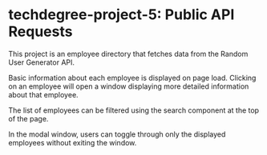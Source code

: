 # techdegree-project-5: Public API Requests

This project is an employee directory that fetches data from the Random User Generator API. 

Basic information about each employee is displayed on page load. Clicking on an employee will open a window displaying more detailed information about that employee. 

The list of employees can be filtered using the search component at the top of the page. 

In the modal window, users can toggle through only the displayed employees without exiting the window. 